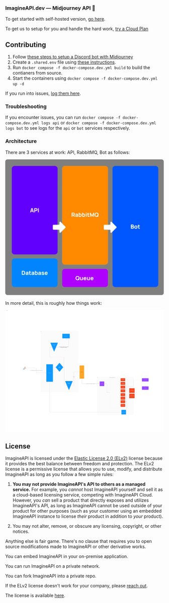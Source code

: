 ### ImagineAPI.dev — Midjourney API 👋

To get started with self-hosted version, [go here](https://docs.imagineapi.dev/self-host-install/requirements).

To get us to setup for you and handle the hard work, [try a Cloud Plan](https://www.imagineapi.dev/pricing)

## Contributing

1. Follow [these steps to setup a Discord bot with Midjourney](https://docs.imagineapi.dev/self-host-install/discord-bot)
1. Create a `.shared.env` file using [these instructions](https://docs.imagineapi.dev/self-host-install/ImagineAPI#update-sharedenv).
1. Run `docker compose -f docker-compose.dev.yml build` to build the contianers from source.
1. Start the containers using `docker compose -f docker-compose.dev.yml up -d`

If you run into issues, [log them here](https://github.com/imagineapi/imagineapi/issues).

### Troubleshooting

If you encounter issues, you can run `docker compose -f docker-compose.dev.yml logs api` or `docker compose -f docker-compose.dev.yml logs bot` to see logs for the `api` or `bot` services respectively.

### Architecture

There are 3 services at work: API, RabbitMQ, Bot as follows:

![](diagram-services.webp)

In more detail, this is roughly how things work:

![](diagram.png)

## License

ImagineAPI is licensed under the [Elastic License 2.0 (ELv2)](https://github.com/imagineapi/imagineapi/blob/main/LICENSE.md) license because it provides the best balance between freedom and protection. The ELv2 license is a permissive license that allows you to use, modify, and distribute ImagineAPI as long as you follow a few simple rules:

1. **You may not provide ImagineAPI's API to others as a managed service.** For example, you _cannot_ host ImagineAPI yourself and sell it as a cloud-based licensing service, competing with ImagineAPI Cloud. However, you _can_ sell a product that directly exposes and utilizes ImagineAPI's API, as long as ImagineAPI cannot be used outside of your product for other purposes (such as your customer using an embedded ImagineAPI instance to license _their_ product in addition to _your_ product).

1. You may not alter, remove, or obscure any licensing, copyright, or other notices.

Anything else is fair game. There's no clause that requires you to open source modifications made to ImagineAPI or other derivative works.

You can embed ImagineAPI in your on-premise application.

You can run ImagineAPI on a private network.

You can fork ImagineAPI into a private repo.

If the ELv2 license doesn't work for your company, please [reach out](mailto:team@imagineapi.dev).

The license is available [here](https://github.com/imagineapi/imagineapi/blob/main/LICENSE.md).